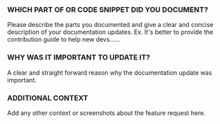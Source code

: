 ### **WHICH PART OF OR CODE SNIPPET DID YOU DOCUMENT?**

Please describe the parts you documented and give a clear and concise description of your documentation updates.
Ex. It's better to provide the contribution guide to help new devs......

### **WHY WAS IT IMPORTANT TO UPDATE IT?**

A clear and straight forward reason why the documentation update was important.

### **ADDITIONAL CONTEXT**

Add any other context or screenshots about the feature request here.
